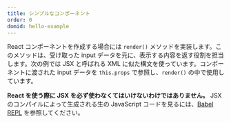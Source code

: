 ```yaml
---
title: シンプルなコンポーネント
order: 0
domid: hello-example
---
```


React コンポーネントを作成する場合には `render()` メソッドを実装します。このメソッドは、受け取った input データを元に、表示する内容を返す役割を担当します。次の例では JSX と呼ばれる XML に似た構文を使っています。コンポーネントに渡された input データを `this.props` で参照し、`render()` の中で使用しています。

**React を使う際に JSX を必ず使わなくてはいけないわけではありません。** JSX のコンパイルによって生成される生の JavaScript コードを見るには、[Babel REPL](babel://es5-syntax-example) を参照してください。
